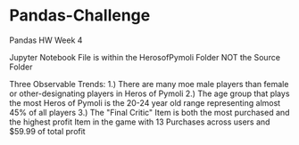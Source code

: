 # Pandas-Challenge
Pandas HW Week 4

Jupyter Notebook File is within the HerosofPymoli Folder NOT the Source Folder

Three Observable Trends:
1.) There are many moe male players than female or other-designating players in Heros of Pymoli
2.) The age group that plays the most Heros of Pymoli is the 20-24 year old range representing almost 45% of all players
3.) The "Final Critic" Item is both the most purchased and the highest profit Item in the game with 13 Purchases across users and $59.99 of total profit 
